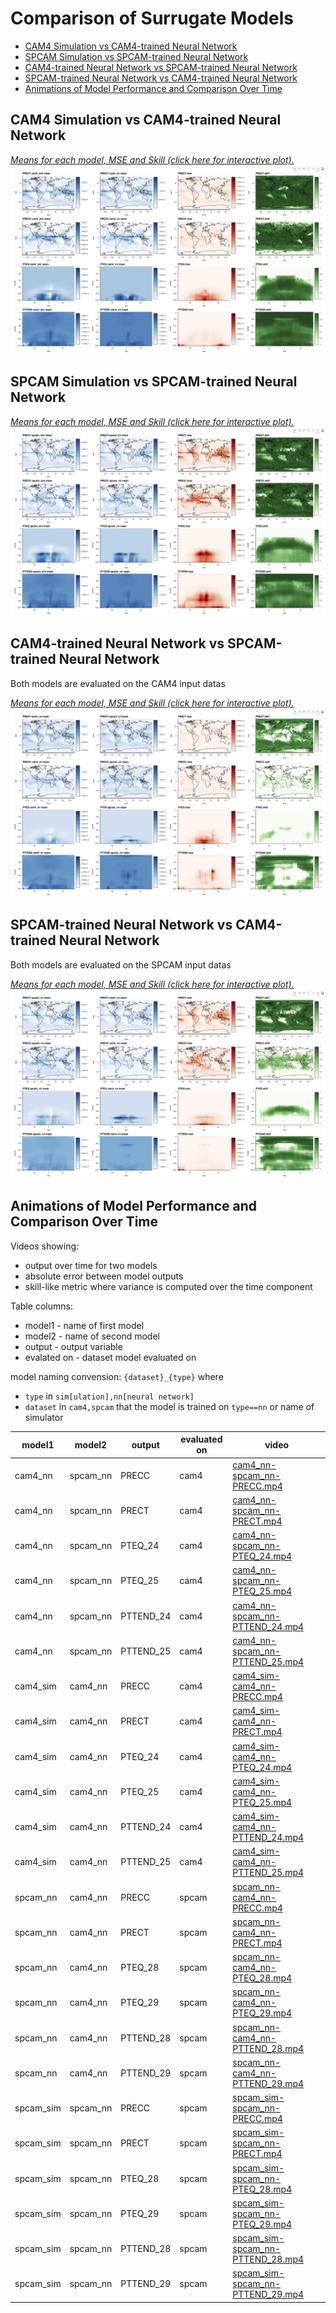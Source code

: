 # Comparison of Surrugate Models <!-- omit in toc -->

- [CAM4 Simulation vs CAM4-trained Neural Network](#cam4-simulation-vs-cam4-trained-neural-network)
- [SPCAM Simulation vs SPCAM-trained Neural Network](#spcam-simulation-vs-spcam-trained-neural-network)
- [CAM4-trained Neural Network vs SPCAM-trained Neural Network](#cam4-trained-neural-network-vs-spcam-trained-neural-network)
- [SPCAM-trained Neural Network vs CAM4-trained Neural Network](#spcam-trained-neural-network-vs-cam4-trained-neural-network)
- [Animations of Model Performance and Comparison Over Time](#animations-of-model-performance-and-comparison-over-time)

## CAM4 Simulation vs CAM4-trained Neural Network

[*Means for each model, MSE and Skill (click here for interactive plot).*](cam4_sim-cam4_nn.html)
[![](cam4_sim-cam4_nn.png)](cam4_sim-cam4_nn.png)

## SPCAM Simulation vs SPCAM-trained Neural Network

[*Means for each model, MSE and Skill (click here for interactive plot).*](spcam_sim-spcam_nn.html)
[![](spcam_sim-spcam_nn.png)](spcam_sim-spcam_nn.png)

## CAM4-trained Neural Network vs SPCAM-trained Neural Network

Both models are evaluated on the CAM4 input datas

[*Means for each model, MSE and Skill (click here for interactive plot).*](cam4_nn-spcam_nn.html)
[![](cam4_nn-spcam_nn.png)](cam4_nn-spcam_nn.png)

## SPCAM-trained Neural Network vs CAM4-trained Neural Network

Both models are evaluated on the SPCAM input datas

[*Means for each model, MSE and Skill (click here for interactive plot).*](spcam_nn-cam4_nn.html)
[![](spcam_nn-cam4_nn.png)](spcam_nn-cam4_nn.png)


## Animations of Model Performance and Comparison Over Time

Videos showing:
- output over time for two models
- absolute error between model outputs
- skill-like metric where variance is computed over the time component

Table columns:
- model1 - name of first model
- model2 - name of second model
- output - output variable
- evalated on - dataset model evaluated on
  
model naming convension: `{dataset}_{type}` where  
-  `type` in `sim[ulation],nn[neural network]`
-  `dataset` in `cam4,spcam` that the model is trained on `type==nn` or name of simulator



|model1|model2|output|evaluated on|video|
|---|---|---|---|---|
|cam4_nn|spcam_nn|PRECC|cam4|[cam4_nn-spcam_nn-PRECC.mp4](https://855da60d-505b-4eee-942c-e19fb87dcc5f.s3.amazonaws.com/gaia/videos/cam4_nn-spcam_nn-PRECC.mp4)|
|cam4_nn|spcam_nn|PRECT|cam4|[cam4_nn-spcam_nn-PRECT.mp4](https://855da60d-505b-4eee-942c-e19fb87dcc5f.s3.amazonaws.com/gaia/videos/cam4_nn-spcam_nn-PRECT.mp4)|
|cam4_nn|spcam_nn|PTEQ_24|cam4|[cam4_nn-spcam_nn-PTEQ_24.mp4](https://855da60d-505b-4eee-942c-e19fb87dcc5f.s3.amazonaws.com/gaia/videos/cam4_nn-spcam_nn-PTEQ_24.mp4)|
|cam4_nn|spcam_nn|PTEQ_25|cam4|[cam4_nn-spcam_nn-PTEQ_25.mp4](https://855da60d-505b-4eee-942c-e19fb87dcc5f.s3.amazonaws.com/gaia/videos/cam4_nn-spcam_nn-PTEQ_25.mp4)|
|cam4_nn|spcam_nn|PTTEND_24|cam4|[cam4_nn-spcam_nn-PTTEND_24.mp4](https://855da60d-505b-4eee-942c-e19fb87dcc5f.s3.amazonaws.com/gaia/videos/cam4_nn-spcam_nn-PTTEND_24.mp4)|
|cam4_nn|spcam_nn|PTTEND_25|cam4|[cam4_nn-spcam_nn-PTTEND_25.mp4](https://855da60d-505b-4eee-942c-e19fb87dcc5f.s3.amazonaws.com/gaia/videos/cam4_nn-spcam_nn-PTTEND_25.mp4)|
|cam4_sim|cam4_nn|PRECC|cam4|[cam4_sim-cam4_nn-PRECC.mp4](https://855da60d-505b-4eee-942c-e19fb87dcc5f.s3.amazonaws.com/gaia/videos/cam4_sim-cam4_nn-PRECC.mp4)|
|cam4_sim|cam4_nn|PRECT|cam4|[cam4_sim-cam4_nn-PRECT.mp4](https://855da60d-505b-4eee-942c-e19fb87dcc5f.s3.amazonaws.com/gaia/videos/cam4_sim-cam4_nn-PRECT.mp4)|
|cam4_sim|cam4_nn|PTEQ_24|cam4|[cam4_sim-cam4_nn-PTEQ_24.mp4](https://855da60d-505b-4eee-942c-e19fb87dcc5f.s3.amazonaws.com/gaia/videos/cam4_sim-cam4_nn-PTEQ_24.mp4)|
|cam4_sim|cam4_nn|PTEQ_25|cam4|[cam4_sim-cam4_nn-PTEQ_25.mp4](https://855da60d-505b-4eee-942c-e19fb87dcc5f.s3.amazonaws.com/gaia/videos/cam4_sim-cam4_nn-PTEQ_25.mp4)|
|cam4_sim|cam4_nn|PTTEND_24|cam4|[cam4_sim-cam4_nn-PTTEND_24.mp4](https://855da60d-505b-4eee-942c-e19fb87dcc5f.s3.amazonaws.com/gaia/videos/cam4_sim-cam4_nn-PTTEND_24.mp4)|
|cam4_sim|cam4_nn|PTTEND_25|cam4|[cam4_sim-cam4_nn-PTTEND_25.mp4](https://855da60d-505b-4eee-942c-e19fb87dcc5f.s3.amazonaws.com/gaia/videos/cam4_sim-cam4_nn-PTTEND_25.mp4)|
|spcam_nn|cam4_nn|PRECC|spcam|[spcam_nn-cam4_nn-PRECC.mp4](https://855da60d-505b-4eee-942c-e19fb87dcc5f.s3.amazonaws.com/gaia/videos/spcam_nn-cam4_nn-PRECC.mp4)|
|spcam_nn|cam4_nn|PRECT|spcam|[spcam_nn-cam4_nn-PRECT.mp4](https://855da60d-505b-4eee-942c-e19fb87dcc5f.s3.amazonaws.com/gaia/videos/spcam_nn-cam4_nn-PRECT.mp4)|
|spcam_nn|cam4_nn|PTEQ_28|spcam|[spcam_nn-cam4_nn-PTEQ_28.mp4](https://855da60d-505b-4eee-942c-e19fb87dcc5f.s3.amazonaws.com/gaia/videos/spcam_nn-cam4_nn-PTEQ_28.mp4)|
|spcam_nn|cam4_nn|PTEQ_29|spcam|[spcam_nn-cam4_nn-PTEQ_29.mp4](https://855da60d-505b-4eee-942c-e19fb87dcc5f.s3.amazonaws.com/gaia/videos/spcam_nn-cam4_nn-PTEQ_29.mp4)|
|spcam_nn|cam4_nn|PTTEND_28|spcam|[spcam_nn-cam4_nn-PTTEND_28.mp4](https://855da60d-505b-4eee-942c-e19fb87dcc5f.s3.amazonaws.com/gaia/videos/spcam_nn-cam4_nn-PTTEND_28.mp4)|
|spcam_nn|cam4_nn|PTTEND_29|spcam|[spcam_nn-cam4_nn-PTTEND_29.mp4](https://855da60d-505b-4eee-942c-e19fb87dcc5f.s3.amazonaws.com/gaia/videos/spcam_nn-cam4_nn-PTTEND_29.mp4)|
|spcam_sim|spcam_nn|PRECC|spcam|[spcam_sim-spcam_nn-PRECC.mp4](https://855da60d-505b-4eee-942c-e19fb87dcc5f.s3.amazonaws.com/gaia/videos/spcam_sim-spcam_nn-PRECC.mp4)|
|spcam_sim|spcam_nn|PRECT|spcam|[spcam_sim-spcam_nn-PRECT.mp4](https://855da60d-505b-4eee-942c-e19fb87dcc5f.s3.amazonaws.com/gaia/videos/spcam_sim-spcam_nn-PRECT.mp4)|
|spcam_sim|spcam_nn|PTEQ_28|spcam|[spcam_sim-spcam_nn-PTEQ_28.mp4](https://855da60d-505b-4eee-942c-e19fb87dcc5f.s3.amazonaws.com/gaia/videos/spcam_sim-spcam_nn-PTEQ_28.mp4)|
|spcam_sim|spcam_nn|PTEQ_29|spcam|[spcam_sim-spcam_nn-PTEQ_29.mp4](https://855da60d-505b-4eee-942c-e19fb87dcc5f.s3.amazonaws.com/gaia/videos/spcam_sim-spcam_nn-PTEQ_29.mp4)|
|spcam_sim|spcam_nn|PTTEND_28|spcam|[spcam_sim-spcam_nn-PTTEND_28.mp4](https://855da60d-505b-4eee-942c-e19fb87dcc5f.s3.amazonaws.com/gaia/videos/spcam_sim-spcam_nn-PTTEND_28.mp4)|
|spcam_sim|spcam_nn|PTTEND_29|spcam|[spcam_sim-spcam_nn-PTTEND_29.mp4](https://855da60d-505b-4eee-942c-e19fb87dcc5f.s3.amazonaws.com/gaia/videos/spcam_sim-spcam_nn-PTTEND_29.mp4)|
